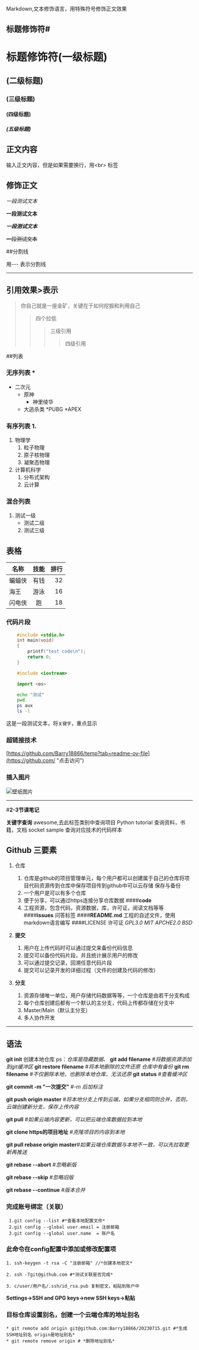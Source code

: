 Markdown,文本修饰语言，用特殊符号修饰正文效果<br>

## 标题修饰符\#

# 标题修饰符(一级标题)
## (二级标题)
### (三级标题)
#### (四级标题)
##### (五级标题)


## 正文内容
  输入正文内容，但是如果需要换行，用\<br\> 标签

## 修饰正文
   *一段测试文本*
   
   **一段测试文本**
   
   ***一段测试文本***
   
   ~~一段测试文本~~

##分割线

  用\-\-\- 表示分割线
 
---

## 引用效果\>表示
> 你自己就是一座金矿，关键在于如何挖掘和利用自己
>> 四个拉低
>>> 三级引用
>>>> 四级引用

##列表
### 无序列表 \*
* 二次元
  * 原神
    * 神里绫华
  * 大逃杀类
    *PUBG
    *APEX

### 有序列表 1.
1. 物理学
   1. 粒子物理
   2. 原子核物理
   3. 凝聚态物理
2. 计算机科学
   1. 分布式架构
   2. 云计算
### 混合列表
1. 测试一级
   * 测试二级 
   2. 测试三级

## 表格
名称|技能|排行
--|:--:|--:
蝙蝠侠|有钱|32
海王|游泳|16
闪电侠|跑|18

### 代码片段

```c
	#include <stdio.h>
	int main(void)
	{
		printf("test code\n");
		return 0;
	}

```

```cpp
	#include <iostream>
```
```python
	import <os>
```
```bash
	echo "测试"
	pwd
	ps aux
	ls -l
```
   这是一段测试文本，将`关键字`，重点显示

### 超链接技术


[https://github.com/Barry18866/temp?tab=readme-ov-file](https://github.com/ "点击访问")


### 插入图片

![壁纸图片](C://Users//dell//Deskto//1.png "悬停标题")


---
#**2-3节课笔记**

**关键字查询** awesome,去此标签类别中查询项目
	       Python tutorial 查询资料，书籍，文档
	       socket sample 查询对应技术的代码样本

## **Github 三要素**

1. 仓库
   1. 仓库是github的项目管理单元，每个用户都可以创建属于自己的仓库将项目代码资源传到仓库中保存项目传到github中可以云存储 保存与备份
   2. 一个用户是可以有多个仓库
   3. 便于分享，可以通过https连接分享仓库数据
####**code** 
   4. 工程资源，包含代码，资源数据，库，许可证，阅读文档等等
####**issues**
	问答标签
####**README.md** 
	工程的自述文件，使用markdown语言编写
####LICENSE 许可证 
	*GPL3.0* *MIT* *APCHE2.0* *BSD*

2. **提交**
   1. 用户在上传代码时可以通过提交来备份代码信息
   2. 提交可以备份代码片段，并且统计展示用户的修改
   3. 可以通过提交记录，回溯任意代码片段
   4. 提交可以记录开发的详细过程（文件的创建及代码的修改）

3. **分支**
   1. 资源存储唯一单位，用户存储代码数据等等，一个仓库是由若干分支构成
   2. 每个仓库创建后都有一个默认的主分支，代码上传都存储在分支中
   3. Master/Main（默认主分支）
   4. 多人协作开发

---

## **语法**

**git init** 创建本地仓库 ps：*仓库是隐藏数据*、
**git add filename** #*将数据资源添加到git缓冲区*
**git restore filename** #*将本地删除的文件还原 仓库中有备份* 
**git rm filename** #*不仅删除本地，也删除本地仓库，无法还原*
**git status** #*查看缓冲区*

**git commit -m "一次提交"** #*-m 后加标注*

**git push origin master** #*将本地分支上传到云端，如果分支相同则合并，否则，云端创建新分支，保存上传内容*

**git pull** #*如果云端内容更新，可以把云端仓库数据拉到本地*

**git clone https的项目地址** #*克隆项目的内容到本地*

**git pull rebase origin master**#*如果云端仓库数据与本地不一致，可以先拉取更新再推送*

**git rebase --abort** #*忽略新版*

**git rebase --skip** #*忽略旧版*

**git rebase --continue** #*版本合并*

### **完成账号绑定（关联）**
     1.git config --list #*查看本地配置文件*
     2.git config --global user.email = 注册邮箱
     3.git config --global user.name  = 账户名

### 此命令在config配置中添加或修改配置项

    1. ssh-keygen -t rsa -C "注册邮箱" //*创建本地密文*

    2. ssh -Tgit@github.com #*测试关联是否完成*

    3. c/user/用户名/.ssh/id_rsa.pub 复制密文，粘贴到账户中
   **Settings->SSH and GPG keys->new SSH keys->粘贴**

### 目标仓库设置别名，创建一个云端仓库的地址别名
    * git remote add origin git@github.com:Barry18866/20230715.git #*生成SSH地址别名 origin是地址别名*
    * git remote remove origin # *删除地址别名*





